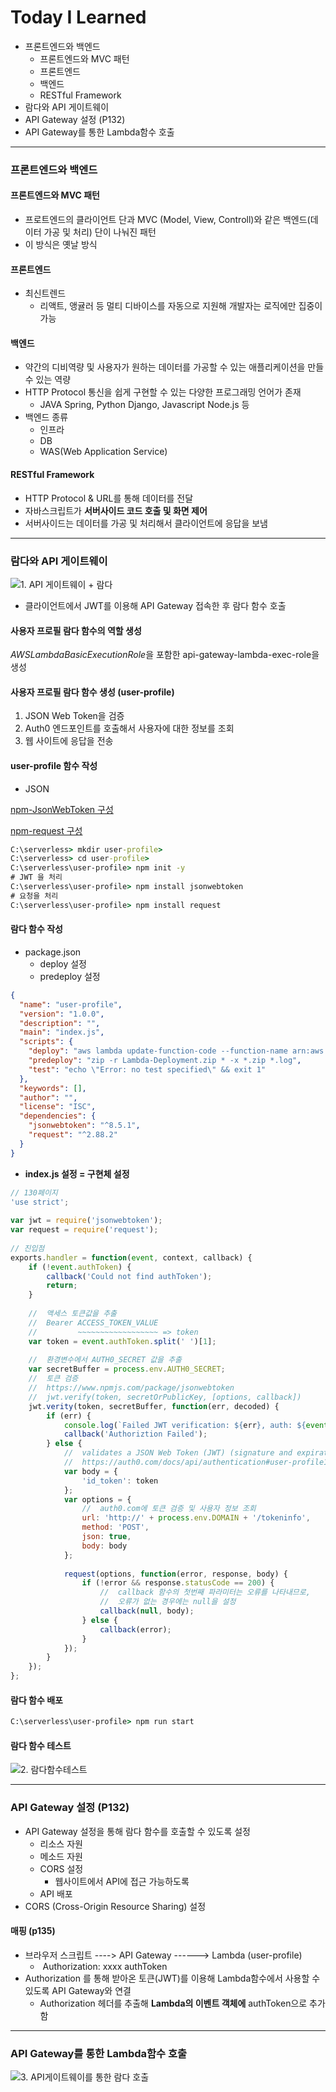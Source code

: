 # Today I Learned

* 프론트엔드와 백엔드
  * 프론트엔드와 MVC 패턴
  * 프론트엔드
  * 백엔드
  * RESTful Framework
* 람다와 API 게이트웨이
* API Gateway 설정 (P132)
* API Gateway를 통한 Lambda함수 호출

---



### 프론트엔드와 백엔드

#### 프론트엔드와 MVC 패턴

* 프로트엔드의 클라이언트 단과 MVC (Model, View, Controll)와 같은 백엔드(데이터 가공 및 처리) 단이 나눠진 패턴
* 이 방식은 옛날 방식

#### 프론트엔드

* 최신트렌드
  * 리액트, 앵귤러 등 멀티 디바이스를 자동으로 지원해 개발자는 로직에만 집중이 가능

#### 백엔드

* 약간의 디비역량 및 사용자가 원하는 데이터를 가공할 수 있는 애플리케이션을 만들수 있는 역량
* HTTP Protocol 통신을 쉽게 구현할 수 있는 다양한 프로그래밍 언어가 존재
  * JAVA Spring, Python Django, Javascript Node.js 등
* 백엔드 종류
  * 인프라
  * DB
  * WAS(Web Application Service)

#### RESTful Framework

* HTTP Protocol & URL를 통해 데이터를 전달
* 자바스크립트가 **서버사이드 코드 호출 및 화면 제어**
* 서버사이드는 데이터를 가공 및 처리해서 클라이언트에 응답을 보냄

---



### 람다와 API 게이트웨이

![1. API 게이트웨이 + 람다](https://github.com/nickhealthy/TIL/blob/master/2020_10_23/img/1.%20API%20%EA%B2%8C%EC%9D%B4%ED%8A%B8%EC%9B%A8%EC%9D%B4%20%2B%20%EB%9E%8C%EB%8B%A4.PNG)

* 클라이언트에서 JWT를 이용해 API Gateway 접속한 후 람다 함수 호출



#### 사용자 프로필 람다 함수의 역할 생성

*AWSLambdaBasicExecutionRole*을 포함한 api-gateway-lambda-exec-role을 생성

#### 사용자 프로필 람다 함수 생성 (user-profile)

1. JSON Web Token을 검증
2. Auth0 엔드포인트를 호출해서 사용자에 대한 정보를 조회
3. 웹 사이트에 응답을 전송

#### user-profile 함수 작성

* JSON 

[npm-JsonWebToken 구성](https://www.npmjs.com/package/jsonwebtoken) 

[npm-request 구성](https://www.npmjs.com/package/request)

```cmd
C:\serverless> mkdir user-profile>
C:\serverless> cd user-profile>
C:\serverless\user-profile> npm init -y
# JWT 을 처리
C:\serverless\user-profile> npm install jsonwebtoken
# 요청을 처리
C:\serverless\user-profile> npm install request
```

#### 람다 함수 작성

* package.json
  * deploy 설정
  * predeploy 설정

```json
{
  "name": "user-profile",
  "version": "1.0.0",
  "description": "",
  "main": "index.js",
  "scripts": {
    "deploy": "aws lambda update-function-code --function-name arn:aws:lambda:us-east-1:869011496078:function:user-profile --zip-file fileb://Lambda-Deployment.zip",
    "predeploy": "zip -r Lambda-Deployment.zip * -x *.zip *.log",
    "test": "echo \"Error: no test specified\" && exit 1"
  },
  "keywords": [],
  "author": "",
  "license": "ISC",
  "dependencies": {
    "jsonwebtoken": "^8.5.1",
    "request": "^2.88.2"
  }
}
```



* **index.js 설정 = 구현체 설정**

```javascript
// 130페이지
'use strict';
 
var jwt = require('jsonwebtoken');
var request = require('request');
 
// 진입점
exports.handler = function(event, context, callback) {
    if (!event.authToken) {
        callback('Could not find authToken');
        return;
    }
 
    //  액세스 토큰값을 추출
    //  Bearer ACCESS_TOKEN_VALUE 
    //         ~~~~~~~~~~~~~~~~~~ => token
    var token = event.authToken.split(' ')[1];
 
    //  환경변수에서 AUTH0_SECRET 값을 추출
    var secretBuffer = process.env.AUTH0_SECRET;
    //  토큰 검증
    //  https://www.npmjs.com/package/jsonwebtoken
    //  jwt.verify(token, secretOrPublicKey, [options, callback])
    jwt.verity(token, secretBuffer, function(err, decoded) {
        if (err) {
            console.log(`Failed JWT verification: ${err}, auth: ${event.authToken}`);
            callback('Authoriztion Failed');
        } else {
            //  validates a JSON Web Token (JWT) (signature and expiration) and returns the user information associated with the user id sub property of the token.
            //  https://auth0.com/docs/api/authentication#user-profile16
            var body = {
                'id_token': token
            };
            var options = {
                //  auth0.com에 토큰 검증 및 사용자 정보 조회
                url: 'http://' + process.env.DOMAIN + '/tokeninfo',
                method: 'POST',
                json: true,
                body: body
            };
 
            request(options, function(error, response, body) {
                if (!error && response.statusCode == 200) {
                    //  callback 함수의 첫번째 파라미터는 오류를 나타내므로, 
                    //  오류가 없는 경우에는 null을 설정
                    callback(null, body);
                } else {
                    callback(error);
                }
            });
        }
    });
};
```

#### 람다 함수 배포

```cmd
C:\serverless\user-profile> npm run start
```

#### 람다 함수 테스트

![2. 람다함수테스트](https://github.com/nickhealthy/TIL/blob/master/2020_10_23/img/2.%20%EB%9E%8C%EB%8B%A4%ED%95%A8%EC%88%98%ED%85%8C%EC%8A%A4%ED%8A%B8.PNG)

---



### API Gateway 설정 (P132)

* API Gateway 설정을 통해 람다 함수를 호출할 수 있도록 설정
  * 리소스 자원
  * 메소드 자원
  * CORS 설정
    * 웹사이트에서 API에 접근 가능하도록
  * API 배포
* CORS (Cross-Origin Resource Sharing) 설정

#### 매핑 (p135)

* 브라우저 스크립트 ----> API Gateway ------> Lambda (user-profile)
  * ​     Authorization: xxxx						authToken
* Authorization 를 통해 받아온 토큰(JWT)를 이용해 Lambda함수에서 사용할 수 있도록 API Gateway와 연결
  * Authorization 헤더를 추출해 **Lambda의 이벤트 객체에** authToken으로 추가함

---



### API Gateway를 통한 Lambda함수 호출

![3. API게이트웨이를 통한 람다 호출](https://github.com/nickhealthy/TIL/blob/master/2020_10_23/img/3.%20API%EA%B2%8C%EC%9D%B4%ED%8A%B8%EC%9B%A8%EC%9D%B4%EB%A5%BC%20%ED%86%B5%ED%95%9C%20%EB%9E%8C%EB%8B%A4%20%ED%98%B8%EC%B6%9C.PNG)
